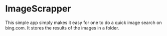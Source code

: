 # ImageScrapper
This simple app simply makes it easy for one to do a quick image search on bing.com. It stores the results of the images in a folder.
